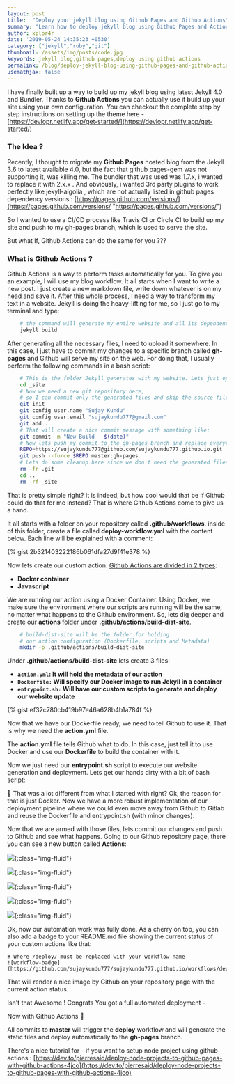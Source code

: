 ```yaml
---
layout: post
title:  "Deploy your jekyll blog using Github Pages and Github Actions"
summary: "Learn how to deploy jekyll blog using Github Pages and Actions"
author: xplor4r
date: '2019-05-24 14:35:23 +0530'
category: ["jekyll","ruby","git"]
thumbnail: /assets/img/posts/code.jpg
keywords: jekyll blog,github pages,deploy using github actions
permalink: /blog/deploy-jekyll-blog-using-github-pages-and-github-actions/
usemathjax: false
---
```



I have finally built up a way to build up my jekyll blog using latest Jekyll 4.0 and Bundler. Thanks to **Github Actions** you can actually use it build up your site using your own configuration. You can checkout the complete step by step instructions on setting up the theme here  - [https://devlopr.netlify.app/get-started/](https://devlopr.netlify.app/get-started/)

### The Idea ?

Recently, I thought to migrate my  **Github Pages** hosted blog from the Jekyll 3.6 to latest available 4.0, but the fact that github pages-gem was not supporting it, was killing me. The bundler that was used was 1.7.x, i wanted to replace it with 2.x.x . And obviously, i wanted 3rd party plugins to work perfectly like jekyll-algolia , which are not actually listed in github pages dependency versions : [https://pages.github.com/versions/](https://pages.github.com/versions/ "https://pages.github.com/versions/")

So I wanted to use a CI/CD process like Travis CI or Circle CI to build up my site and push to my gh-pages branch, which is used to serve the site.

But what If, Github Actions can do the same for you ???

### What is Github Actions ?

Github Actions is a way to perform tasks automatically for you. To give you an example, I will use my blog workflow.
It all starts when I want to write a new post. I just create a new markdown file, write down whatever is on my head and save it. After this whole process, I need a way to transform my text in a website. Jekyll is doing the heavy-lifting for me, so I just go to my terminal and type:

```bash
    # the command will generate my entire website and all its dependencies
    jekyll build
```

After generating all the necessary files, I need to upload it somewhere. In this case, I just have to commit my changes to a specific branch called **gh-pages** and Github will serve my site on the web. For doing that, I usually perform the following commands in a bash script:

```bash
    # This is the folder Jekyll generates with my website. Lets just open it
    cd _site
    # Now we need a new git repository here,
    # so I can commit only the generated files and skip the source files
    git init
    git config user.name "Sujay Kundu"
    git config user.email "sujaykundu777@gmail.com"
    git add .
    # That will create a nice commit message with something like:
    git commit -m "New Build - $(date)"
    # Now lets push my commit to the gh-pages branch and replace everything there
    REPO=https://sujaykundu777@github.com/sujaykundu777.github.io.git
    git push --force $REPO master:gh-pages
    # Lets do some cleanup here since we don't need the generated files anymore
    rm -fr .git
    cd ..
    rm -rf _site
```

That is pretty simple right? It is indeed, but how cool would that be if Github could do that for me instead? That is where Github Actions come to give us a hand.

It all starts with a folder on your repository called **.github/workflows**.
inside of this folder, create a file called **deploy-workflow.yml** with the content below. Each line will be explained with a comment:

{% gist 2b321403222186b061dfa27d9f41e378 %}

Now lets create our custom action. [Github Actions are divided in 2 types](https://help.github.com/en/articles/about-actions#types-of-github-actions):

* **Docker container**
* **Javascript**

We are running our action using a Docker Container. Using Docker, we make sure the environment where our scripts are running will be the same, no matter what happens to the Github environment. So, lets dig deeper and create our **actions** folder under **.github/actions/build-dist-site**.

```bash
    # build-dist-site will be the folder for holding
    # our action configuration (Dockerfile, scripts and Metadata)
    mkdir -p .github/actions/build-dist-site
```

Under **.github/actions/build-dist-site** lets create 3 files:

* **`action.yml`: It will hold the metadata of our action**
* **`Dockerfile:` Will specify our Docker image to run Jekyll in a container**
* **`entrypoint.sh:` Will have our custom scripts to generate and deploy our website update**

{% gist ef32c780cb419b97e46a628b4b1a784f %}

Now that we have our Dockerfile ready, we need to tell Github to use it. That is why we need the **action.yml** file.

The **action.yml** file tells Github what to do. In this case, just tell it to use Docker and use our **Dockerfile** to build the container with it.

Now we just need our **entrypoint.sh** script to execute our website generation and deployment. Lets get our hands dirty with a bit of bash script:

🤯 That was a lot different from what I started with right? Ok, the reason for that is just Docker. Now we have a more robust implementation of our deployment pipeline where we could even move away from Github to Gitlab and reuse the Dockerfile and entrypoint.sh (with minor changes).

Now that we are armed with those files, lets commit our changes and push to Github and see what happens. Going to our Github repository page, there you can see a new button called **Actions**:

![](https://res.cloudinary.com/sujaykundu/image/upload/c_scale,fl_progressive.progressive:semi.progressive:steep,w_600/v1592673314/sujaykundu.com/github-actions-1.png){:class="img-fluid"}

![](https://res.cloudinary.com/sujaykundu/image/upload/c_scale,fl_progressive.progressive:semi.progressive:steep,w_600/v1592673317/sujaykundu.com/github-actions-2.png){:class="img-fluid"}

![](https://res.cloudinary.com/sujaykundu/image/upload/c_scale,fl_progressive.progressive:semi.progressive:steep,w_600/v1592673318/sujaykundu.com/github-actions-3.png){:class="img-fluid"}

![](https://res.cloudinary.com/sujaykundu/image/upload/c_scale,fl_progressive.progressive:semi.progressive:steep,w_600/v1592673321/sujaykundu.com/github-actions-4.png){:class="img-fluid"}

![](https://res.cloudinary.com/sujaykundu/image/upload/c_scale,fl_progressive.progressive:semi.progressive:steep,w_600/v1592673321/sujaykundu.com/github-actions-6.png){:class="img-fluid"}



Ok, now our automation work was fully done. As a cherry on top, you can also add a badge to your README.md file showing the current status of your custom actions like that:

    # Where /deploy/ must be replaced with your workflow name
    ![workflow-badge](https://github.com/sujaykundu777/sujaykundu777.github.io/workflows/deploy/badge.svg)

That will render a nice image by Github on your repository page with the current action status.

Isn't that Awesome ! Congrats You got a full automated deployment -

Now with Github Actions 🎉

All commits to **master** will trigger the **deploy** workflow and will generate the static files and deploy automatically to the **gh-pages** branch.

There's a nice tutorial for - if you want to setup node project using github-actions :
[https://dev.to/pierresaid/deploy-node-projects-to-github-pages-with-github-actions-4jco](https://dev.to/pierresaid/deploy-node-projects-to-github-pages-with-github-actions-4jco)